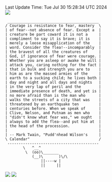 Last Update Time: 
Tue Jul 30 15:28:34 UTC 2024
<br>![](https://img.shields.io/badge/%E5%A4%A7%E5%AE%B6-%E5%AE%89%E5%AE%89-green)<br>
```
 _________________________________________
/ Courage is resistance to fear, mastery  \
| of fear--not absence of fear. Except a  |
| creature be part coward it is not a     |
| compliment to say it is brave; it is    |
| merely a loose misapplication of the    |
| word. Consider the flea!--incomparably  |
| the bravest of all the creatures of     |
| God, if ignorance of fear were courage. |
| Whether you are asleep or awake he will |
| attack you, caring nothing for the fact |
| that in bulk and strength you are to    |
| him as are the massed armies of the     |
| earth to a sucking child; he lives both |
| day and night and all days and nights   |
| in the very lap of peril and the        |
| immediate presence of death, and yet is |
| no more afraid than is the man who      |
| walks the streets of a city that was    |
| threatened by an earthquake ten         |
| centuries before. When we speak of      |
| Clive, Nelson, and Putnam as men who    |
| "didn't know what fear was," we ought   |
| always to add the flea--and put him at  |
| the head of the procession.             |
|                                         |
| -- Mark Twain, "Pudd'nhead Wilson's     |
\ Calendar"                               /
 -----------------------------------------
        \   ^__^
         \  (oo)\_______
            (__)\       )\/\
                ||----w |
                ||     ||
```
![](https://github-readme-stats.vercel.app/api?username=chenlitw)
![](https://github-readme-stats.vercel.app/api/top-langs/?username=chenlitw)
